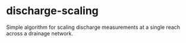 # discharge-scaling
Simple algorithm for scaling discharge measurements at a single reach across a drainage network.
